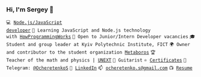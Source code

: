 <h3> Hi, I'm Sergey 👋 </h3>
 
<code>💻 [Node.js/JavaScript developer](https://github.com/SergeyOcheretenko/LearningProgramming)</code>
<code>🌱 Learning JavaScript and Node.js technology with [HowProgrammingWorks](https://www.github.com/HowProgrammingWorks)</code>
<code>🍊 Open to Junior/Intern Developer vacancies</code>
<code>🎓 Student and group leader at Kyiv Polytechnic Institute, FICT</code>
<code>🌍 Owner and contributor to the student organization [Metaboros](https://github.com/Metaboros)</code>
<code>🏆 Teacher of the math and physics | [UNEXT](https://unext.in.ua)</code>
<code>🎸 Guitarist</code>
<code>⭐ [Certificates](https://github.com/SergeyOcheretenko/Certificates)</code>
<code>💬 Telegram: [@OcheretenkoS](https://telegram.me/OcheretenkoS)</code>
<code>🔭 [LinkedIn](https://www.linkedin.com/in/sergeyocheretenko/)</code>
<code>📫 [ocheretenko.s@gmail.com](mailto:ocheretenko.s@gmail.com)</code>
<code>📺 [Resume](https://sergeyocheretenko.github.io/Resume/)</code>
